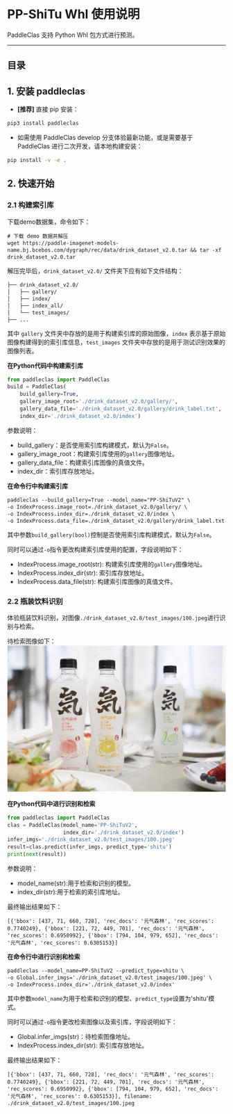# PP-ShiTu Whl 使用说明

PaddleClas 支持 Python Whl 包方式进行预测。

---

## 目录


<a name="1"></a>

## 1. 安装 paddleclas

* **[推荐]** 直接 pip 安装：

```bash
pip3 install paddleclas
```

* 如需使用 PaddleClas develop 分支体验最新功能，或是需要基于 PaddleClas 进行二次开发，请本地构建安装：

```bash
pip install -v -e .
```

<a name="2"></a>

## 2. 快速开始

<a name="2.1"></a>

### 2.1 构建索引库

下载demo数据集，命令如下：
```shell
# 下载 demo 数据并解压
wget https://paddle-imagenet-models-name.bj.bcebos.com/dygraph/rec/data/drink_dataset_v2.0.tar && tar -xf drink_dataset_v2.0.tar
```

解压完毕后，`drink_dataset_v2.0/` 文件夹下应有如下文件结构：

```log
├── drink_dataset_v2.0/
│   ├── gallery/
│   ├── index/
│   ├── index_all/
│   └── test_images/
├── ...
```

其中 `gallery` 文件夹中存放的是用于构建索引库的原始图像，`index` 表示基于原始图像构建得到的索引库信息，`test_images` 文件夹中存放的是用于测试识别效果的图像列表。




**在Python代码中构建索引库**
```python
from paddleclas import PaddleClas
build = PaddleClas(
    build_gallery=True,
    gallery_image_root='./drink_dataset_v2.0/gallery/',
    gallery_data_file='./drink_dataset_v2.0/gallery/drink_label.txt',
    index_dir='./drink_dataset_v2.0/index')
```
参数说明：
- build_gallery：是否使用索引库构建模式，默认为`False`。
- gallery_image_root：构建索引库使用的`gallery`图像地址。
- gallery_data_file：构建索引库图像的真值文件。
- index_dir：索引库存放地址。


**在命令行中构建索引库**
```shell
paddleclas --build_gallery=True --model_name="PP-ShiTuV2" \
-o IndexProcess.image_root=./drink_dataset_v2.0/gallery/ \
-o IndexProcess.index_dir=./drink_dataset_v2.0/index \
-o IndexProcess.data_file=./drink_dataset_v2.0/gallery/drink_label.txt
```
其中参数`build_gallery(bool)`控制是否使用索引库构建模式，默认为`False`。

同时可以通过`-o`指令更改构建索引库使用的配置，字段说明如下：

- IndexProcess.image_root(str): 构建索引库使用的`gallery`图像地址。
- IndexProcess.index_dir(str): 索引库存放地址。
- IndexProcess.data_file(str): 构建索引库图像的真值文件。


<a name="2.2"></a>

### 2.2 瓶装饮料识别

体验瓶装饮料识别，对图像`./drink_dataset_v2.0/test_images/100.jpeg`进行识别与检索。

待检索图像如下：
![](../../../images/recognition/drink_data_demo/test_images/100.jpeg)

**在Python代码中进行识别和检索**
```python
from paddleclas import PaddleClas
clas = PaddleClas(model_name='PP-ShiTuV2',
                  index_dir='./drink_dataset_v2.0/index')
infer_imgs='./drink_dataset_v2.0/test_images/100.jpeg'
result=clas.predict(infer_imgs, predict_type='shitu')
print(next(result))
```
参数说明：
- model_name(str):用于检索和识别的模型。
- index_dir(str):用于检索的索引库地址。

最终输出结果如下：
```
[{'bbox': [437, 71, 660, 728], 'rec_docs': '元气森林', 'rec_scores': 0.7740249}, {'bbox': [221, 72, 449, 701], 'rec_docs': '元气森林', 'rec_scores': 0.6950992}, {'bbox': [794, 104, 979, 652], 'rec_docs': '元气森林', 'rec_scores': 0.6305153}]
```

**在命令行中进行识别和检索**
```shell
paddleclas --model_name=PP-ShiTuV2 --predict_type=shitu \
-o Global.infer_imgs='./drink_dataset_v2.0/test_images/100.jpeg' \
-o IndexProcess.index_dir='./drink_dataset_v2.0/index'
```
其中参数`model_name`为用于检索和识别的模型、`predict_type`设置为'shitu'模式。

同时可以通过`-o`指令更改检索图像以及索引库，字段说明如下：
- Global.infer_imgs(str)：待检索图像地址。
- IndexProcess.index_dir(str): 索引库存放地址。

最终输出结果如下：
```
[{'bbox': [437, 71, 660, 728], 'rec_docs': '元气森林', 'rec_scores': 0.7740249}, {'bbox': [221, 72, 449, 701], 'rec_docs': '元气森林', 'rec_scores': 0.6950992}, {'bbox': [794, 104, 979, 652], 'rec_docs': '元气森林', 'rec_scores': 0.6305153}], filename: ./drink_dataset_v2.0/test_images/100.jpeg
```
